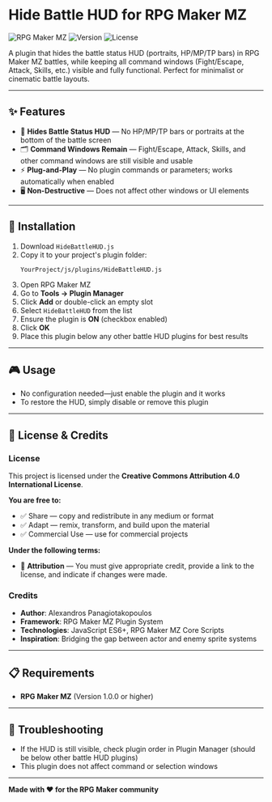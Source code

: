 # Hide Battle HUD for RPG Maker MZ

![RPG Maker MZ](https://img.shields.io/badge/RPG%20Maker-MZ-blue)
![Version](https://img.shields.io/badge/version-1.0.2-green)
![License](https://img.shields.io/badge/license-MIT-orange)

A plugin that hides the battle status HUD (portraits, HP/MP/TP bars) in RPG Maker MZ battles, while keeping all command windows (Fight/Escape, Attack, Skills, etc.) visible and fully functional. Perfect for minimalist or cinematic battle layouts.

---

## ✨ Features

- 🛑 **Hides Battle Status HUD** — No HP/MP/TP bars or portraits at the bottom of the battle screen
- 🗂️ **Command Windows Remain** — Fight/Escape, Attack, Skills, and other command windows are still visible and usable
- ⚡ **Plug-and-Play** — No plugin commands or parameters; works automatically when enabled
- 🖥️ **Non-Destructive** — Does not affect other windows or UI elements

---

## 🚀 Installation

1. Download `HideBattleHUD.js`
2. Copy it to your project's plugin folder:
   ```
   YourProject/js/plugins/HideBattleHUD.js
   ```
3. Open RPG Maker MZ
4. Go to **Tools → Plugin Manager**
5. Click **Add** or double-click an empty slot
6. Select `HideBattleHUD` from the list
7. Ensure the plugin is **ON** (checkbox enabled)
8. Click **OK**
9. Place this plugin below any other battle HUD plugins for best results

---

## 🎮 Usage

- No configuration needed—just enable the plugin and it works
- To restore the HUD, simply disable or remove this plugin

---

## 📝 License & Credits

### License
This project is licensed under the **Creative Commons Attribution 4.0 International License**.

**You are free to:**
- ✅ Share — copy and redistribute in any medium or format
- ✅ Adapt — remix, transform, and build upon the material  
- ✅ Commercial Use — use for commercial projects

**Under the following terms:**
- 📝 **Attribution** — You must give appropriate credit, provide a link to the license, and indicate if changes were made.

### Credits
- **Author**: Alexandros Panagiotakopoulos
- **Framework**: RPG Maker MZ Plugin System
- **Technologies**: JavaScript ES6+, RPG Maker MZ Core Scripts
- **Inspiration**: Bridging the gap between actor and enemy sprite systems

---

## 📋 Requirements

- **RPG Maker MZ** (Version 1.0.0 or higher)

---

## 🔧 Troubleshooting

- If the HUD is still visible, check plugin order in Plugin Manager (should be below other battle HUD plugins)
- This plugin does not affect command or selection windows

---

**Made with ❤️ for the RPG Maker community**
